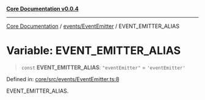 [**Core Documentation v0.0.4**](../../../README.md)

***

[Core Documentation](../../../modules.md) / [events/EventEmitter](../README.md) / EVENT\_EMITTER\_ALIAS

# Variable: EVENT\_EMITTER\_ALIAS

> `const` **EVENT\_EMITTER\_ALIAS**: `"eventEmitter"` = `'eventEmitter'`

Defined in: [core/src/events/EventEmitter.ts:8](https://github.com/stonemjs/core/blob/8c14a336c794eb98d8513b950cb1c2786962eaaf/src/events/EventEmitter.ts#L8)

EVENT_EMITTER_ALIAS.
